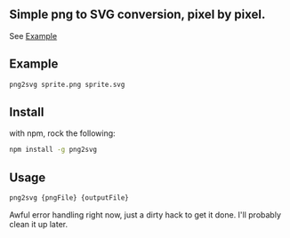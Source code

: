 ## Simple png to SVG conversion, pixel by pixel.

See [Example](http://alexander-daniel.github.io/png2svg/)

## Example
```bash
png2svg sprite.png sprite.svg
```

## Install
with npm, rock the following:
```bash
npm install -g png2svg
```

## Usage
```bash
png2svg {pngFile} {outputFile}
```

Awful error handling right now, just a dirty hack to get it done. I'll probably clean it up later.
